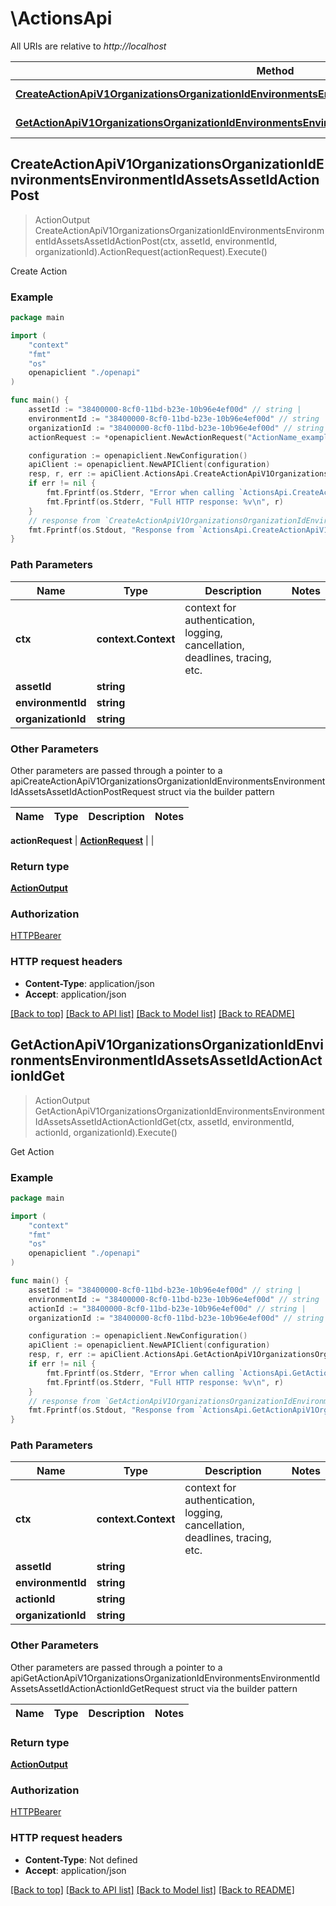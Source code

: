 # \ActionsApi

All URIs are relative to *http://localhost*

Method | HTTP request | Description
------------- | ------------- | -------------
[**CreateActionApiV1OrganizationsOrganizationIdEnvironmentsEnvironmentIdAssetsAssetIdActionPost**](ActionsApi.md#CreateActionApiV1OrganizationsOrganizationIdEnvironmentsEnvironmentIdAssetsAssetIdActionPost) | **Post** /api/v1/organizations/{organization_id}/environments/{environment_id}/assets/{asset_id}/action | Create Action
[**GetActionApiV1OrganizationsOrganizationIdEnvironmentsEnvironmentIdAssetsAssetIdActionActionIdGet**](ActionsApi.md#GetActionApiV1OrganizationsOrganizationIdEnvironmentsEnvironmentIdAssetsAssetIdActionActionIdGet) | **Get** /api/v1/organizations/{organization_id}/environments/{environment_id}/assets/{asset_id}/action/{action_id} | Get Action



## CreateActionApiV1OrganizationsOrganizationIdEnvironmentsEnvironmentIdAssetsAssetIdActionPost

> ActionOutput CreateActionApiV1OrganizationsOrganizationIdEnvironmentsEnvironmentIdAssetsAssetIdActionPost(ctx, assetId, environmentId, organizationId).ActionRequest(actionRequest).Execute()

Create Action

### Example

```go
package main

import (
    "context"
    "fmt"
    "os"
    openapiclient "./openapi"
)

func main() {
    assetId := "38400000-8cf0-11bd-b23e-10b96e4ef00d" // string | 
    environmentId := "38400000-8cf0-11bd-b23e-10b96e4ef00d" // string | 
    organizationId := "38400000-8cf0-11bd-b23e-10b96e4ef00d" // string | 
    actionRequest := *openapiclient.NewActionRequest("ActionName_example") // ActionRequest | 

    configuration := openapiclient.NewConfiguration()
    apiClient := openapiclient.NewAPIClient(configuration)
    resp, r, err := apiClient.ActionsApi.CreateActionApiV1OrganizationsOrganizationIdEnvironmentsEnvironmentIdAssetsAssetIdActionPost(context.Background(), assetId, environmentId, organizationId).ActionRequest(actionRequest).Execute()
    if err != nil {
        fmt.Fprintf(os.Stderr, "Error when calling `ActionsApi.CreateActionApiV1OrganizationsOrganizationIdEnvironmentsEnvironmentIdAssetsAssetIdActionPost``: %v\n", err)
        fmt.Fprintf(os.Stderr, "Full HTTP response: %v\n", r)
    }
    // response from `CreateActionApiV1OrganizationsOrganizationIdEnvironmentsEnvironmentIdAssetsAssetIdActionPost`: ActionOutput
    fmt.Fprintf(os.Stdout, "Response from `ActionsApi.CreateActionApiV1OrganizationsOrganizationIdEnvironmentsEnvironmentIdAssetsAssetIdActionPost`: %v\n", resp)
}
```

### Path Parameters


Name | Type | Description  | Notes
------------- | ------------- | ------------- | -------------
**ctx** | **context.Context** | context for authentication, logging, cancellation, deadlines, tracing, etc.
**assetId** | **string** |  | 
**environmentId** | **string** |  | 
**organizationId** | **string** |  | 

### Other Parameters

Other parameters are passed through a pointer to a apiCreateActionApiV1OrganizationsOrganizationIdEnvironmentsEnvironmentIdAssetsAssetIdActionPostRequest struct via the builder pattern


Name | Type | Description  | Notes
------------- | ------------- | ------------- | -------------



 **actionRequest** | [**ActionRequest**](ActionRequest.md) |  | 

### Return type

[**ActionOutput**](ActionOutput.md)

### Authorization

[HTTPBearer](../README.md#HTTPBearer)

### HTTP request headers

- **Content-Type**: application/json
- **Accept**: application/json

[[Back to top]](#) [[Back to API list]](../README.md#documentation-for-api-endpoints)
[[Back to Model list]](../README.md#documentation-for-models)
[[Back to README]](../README.md)


## GetActionApiV1OrganizationsOrganizationIdEnvironmentsEnvironmentIdAssetsAssetIdActionActionIdGet

> ActionOutput GetActionApiV1OrganizationsOrganizationIdEnvironmentsEnvironmentIdAssetsAssetIdActionActionIdGet(ctx, assetId, environmentId, actionId, organizationId).Execute()

Get Action

### Example

```go
package main

import (
    "context"
    "fmt"
    "os"
    openapiclient "./openapi"
)

func main() {
    assetId := "38400000-8cf0-11bd-b23e-10b96e4ef00d" // string | 
    environmentId := "38400000-8cf0-11bd-b23e-10b96e4ef00d" // string | 
    actionId := "38400000-8cf0-11bd-b23e-10b96e4ef00d" // string | 
    organizationId := "38400000-8cf0-11bd-b23e-10b96e4ef00d" // string | 

    configuration := openapiclient.NewConfiguration()
    apiClient := openapiclient.NewAPIClient(configuration)
    resp, r, err := apiClient.ActionsApi.GetActionApiV1OrganizationsOrganizationIdEnvironmentsEnvironmentIdAssetsAssetIdActionActionIdGet(context.Background(), assetId, environmentId, actionId, organizationId).Execute()
    if err != nil {
        fmt.Fprintf(os.Stderr, "Error when calling `ActionsApi.GetActionApiV1OrganizationsOrganizationIdEnvironmentsEnvironmentIdAssetsAssetIdActionActionIdGet``: %v\n", err)
        fmt.Fprintf(os.Stderr, "Full HTTP response: %v\n", r)
    }
    // response from `GetActionApiV1OrganizationsOrganizationIdEnvironmentsEnvironmentIdAssetsAssetIdActionActionIdGet`: ActionOutput
    fmt.Fprintf(os.Stdout, "Response from `ActionsApi.GetActionApiV1OrganizationsOrganizationIdEnvironmentsEnvironmentIdAssetsAssetIdActionActionIdGet`: %v\n", resp)
}
```

### Path Parameters


Name | Type | Description  | Notes
------------- | ------------- | ------------- | -------------
**ctx** | **context.Context** | context for authentication, logging, cancellation, deadlines, tracing, etc.
**assetId** | **string** |  | 
**environmentId** | **string** |  | 
**actionId** | **string** |  | 
**organizationId** | **string** |  | 

### Other Parameters

Other parameters are passed through a pointer to a apiGetActionApiV1OrganizationsOrganizationIdEnvironmentsEnvironmentIdAssetsAssetIdActionActionIdGetRequest struct via the builder pattern


Name | Type | Description  | Notes
------------- | ------------- | ------------- | -------------





### Return type

[**ActionOutput**](ActionOutput.md)

### Authorization

[HTTPBearer](../README.md#HTTPBearer)

### HTTP request headers

- **Content-Type**: Not defined
- **Accept**: application/json

[[Back to top]](#) [[Back to API list]](../README.md#documentation-for-api-endpoints)
[[Back to Model list]](../README.md#documentation-for-models)
[[Back to README]](../README.md)

